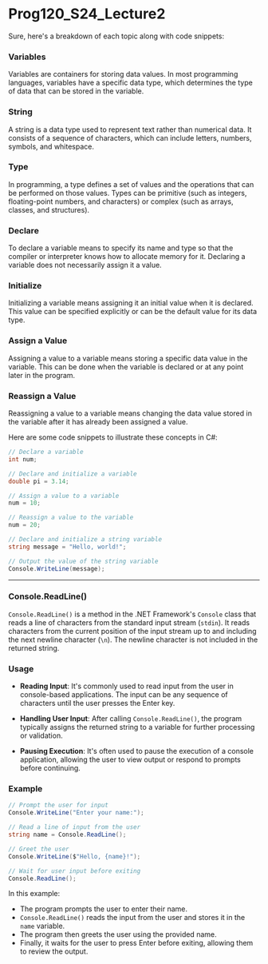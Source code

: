 # Prog120_S24_Lecture2


Sure, here's a breakdown of each topic along with code snippets:

### Variables
Variables are containers for storing data values. In most programming languages, variables have a specific data type, which determines the type of data that can be stored in the variable.

### String
A string is a data type used to represent text rather than numerical data. It consists of a sequence of characters, which can include letters, numbers, symbols, and whitespace.

### Type
In programming, a type defines a set of values and the operations that can be performed on those values. Types can be primitive (such as integers, floating-point numbers, and characters) or complex (such as arrays, classes, and structures).

### Declare
To declare a variable means to specify its name and type so that the compiler or interpreter knows how to allocate memory for it. Declaring a variable does not necessarily assign it a value.

### Initialize
Initializing a variable means assigning it an initial value when it is declared. This value can be specified explicitly or can be the default value for its data type.

### Assign a Value
Assigning a value to a variable means storing a specific data value in the variable. This can be done when the variable is declared or at any point later in the program.

### Reassign a Value
Reassigning a value to a variable means changing the data value stored in the variable after it has already been assigned a value.

Here are some code snippets to illustrate these concepts in C#:

```csharp
// Declare a variable
int num;

// Declare and initialize a variable
double pi = 3.14;

// Assign a value to a variable
num = 10;

// Reassign a value to the variable
num = 20;

// Declare and initialize a string variable
string message = "Hello, world!";

// Output the value of the string variable
Console.WriteLine(message);


```

---
### Console.ReadLine()
`Console.ReadLine()` is a method in the .NET Framework's `Console` class that reads a line of characters from the standard input stream (`stdin`). It reads characters from the current position of the input stream up to and including the next newline character (`\n`). The newline character is not included in the returned string.

### Usage
- **Reading Input**: It's commonly used to read input from the user in console-based applications. The input can be any sequence of characters until the user presses the Enter key.
  
- **Handling User Input**: After calling `Console.ReadLine()`, the program typically assigns the returned string to a variable for further processing or validation.
  
- **Pausing Execution**: It's often used to pause the execution of a console application, allowing the user to view output or respond to prompts before continuing.

### Example
```csharp
// Prompt the user for input
Console.WriteLine("Enter your name:");

// Read a line of input from the user
string name = Console.ReadLine();

// Greet the user
Console.WriteLine($"Hello, {name}!");

// Wait for user input before exiting
Console.ReadLine();
```

In this example:
- The program prompts the user to enter their name.
- `Console.ReadLine()` reads the input from the user and stores it in the `name` variable.
- The program then greets the user using the provided name.
- Finally, it waits for the user to press Enter before exiting, allowing them to review the output.